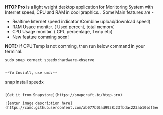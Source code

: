 
**HTOP Pro** is a light weight desktop application for Monitoring System with Internet speed, CPU and RAM in cool graphics. . Some Main features are -

* Realtime Internet speed indicator (Combine upload/download speed)
* RAM Usage moniter. ( Used percent, total memory)
* CPU Usage monitor. ( CPU percentage, Temp etc)
* New feature comming soon!

**NOTE:**  if CPU Temp is not comming, then run below command in your terminal.

    sudo snap connect speedx:hardware-observe
```

**To Install, use cmd:**

```
snap install speedx

```

[Get it from Snapstore](https://snapcraft.io/htop-pro)

![enter image description here](https://camo.githubusercontent.com/ab077b20ad9938c23fbdac223ab101df5ed27329bbadbe7f98bfd62d5808f0a7/68747470733a2f2f736e617063726166742e696f2f7374617469632f696d616765732f6261646765732f656e2f736e61702d73746f72652d626c61636b2e737667)
